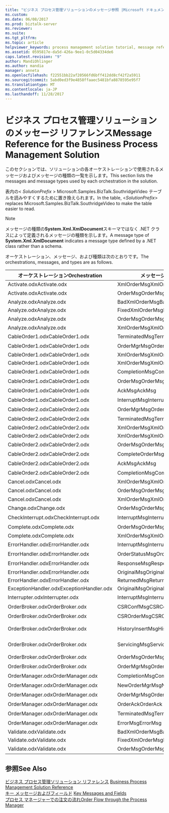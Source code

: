 ```yaml
---
title: "ビジネス プロセス管理ソリューションのメッセージ参照 |Microsoft ドキュメント"
ms.custom: 
ms.date: 06/08/2017
ms.prod: biztalk-server
ms.reviewer: 
ms.suite: 
ms.tgt_pltfrm: 
ms.topic: article
helpviewer_keywords: process management solution tutorial, message reference
ms.assetid: 0595817e-da5d-426a-9ee1-0c5d04334de6
caps.latest.revision: "9"
author: MandiOhlinger
ms.author: mandia
manager: anneta
ms.openlocfilehash: f22551bb22af20566fd6bff412dd8cf42f2a5911
ms.sourcegitcommit: 5abd0ed3f9e4858ffaaec5481bfa8878595e95f7
ms.translationtype: MT
ms.contentlocale: ja-JP
ms.lasthandoff: 11/28/2017
---
```

# <a name="message-reference-for-the-business-process-management-solution"></a><span data-ttu-id="a9587-102">ビジネス プロセス管理ソリューションのメッセージ リファレンス</span><span class="sxs-lookup"><span data-stu-id="a9587-102">Message Reference for the Business Process Management Solution</span></span>
<span data-ttu-id="a9587-103">このセクションでは、ソリューションの各オーケストレーションで使用されるメッセージおよびメッセージの種類の一覧を示します。</span><span class="sxs-lookup"><span data-stu-id="a9587-103">This section lists the messages and message types used by each orchestration in the solution.</span></span>  
  
 <span data-ttu-id="a9587-104">表内の\< *SolutionPrefix* \> Microsoft.Samples.BizTalk.SouthridgeVideo テーブルを読みやすくするために置き換えられます。</span><span class="sxs-lookup"><span data-stu-id="a9587-104">In the table, \<*SolutionPrefix*\> replaces Microsoft.Samples.BizTalk.SouthridgeVideo to make the table easier to read.</span></span>  
  
> [!NOTE]
>  <span data-ttu-id="a9587-105">メッセージの種類の**System.Xml.XmlDocument**スキーマではなく .NET クラスによって定義されるメッセージの種類を示します。</span><span class="sxs-lookup"><span data-stu-id="a9587-105">A message type of **System.Xml.XmlDocument** indicates a message type defined by a .NET class rather than a schema.</span></span>  
  
 <span data-ttu-id="a9587-106">オーケストレーション、メッセージ、および種類は次のとおりです。</span><span class="sxs-lookup"><span data-stu-id="a9587-106">The orchestrations, messages, and types are as follows.</span></span>  
  
|<span data-ttu-id="a9587-107">オーケストレーション</span><span class="sxs-lookup"><span data-stu-id="a9587-107">Orchestration</span></span>|<span data-ttu-id="a9587-108">メッセージ</span><span class="sxs-lookup"><span data-stu-id="a9587-108">Message</span></span>|<span data-ttu-id="a9587-109">メッセージの種類</span><span class="sxs-lookup"><span data-stu-id="a9587-109">Message Type</span></span>|  
|-------------------|-------------|------------------|  
|<span data-ttu-id="a9587-110">Activate.odx</span><span class="sxs-lookup"><span data-stu-id="a9587-110">Activate.odx</span></span>|<span data-ttu-id="a9587-111">XmlOrderMsg</span><span class="sxs-lookup"><span data-stu-id="a9587-111">XmlOrderMsg</span></span>|<span data-ttu-id="a9587-112">System.Xml.XmlDocument</span><span class="sxs-lookup"><span data-stu-id="a9587-112">System.Xml.XmlDocument</span></span>|  
|<span data-ttu-id="a9587-113">Activate.odx</span><span class="sxs-lookup"><span data-stu-id="a9587-113">Activate.odx</span></span>|<span data-ttu-id="a9587-114">OrderMsg</span><span class="sxs-lookup"><span data-stu-id="a9587-114">OrderMsg</span></span>|<span data-ttu-id="a9587-115">\<SolutionPrefix\>です。Schemas.OrderSchema</span><span class="sxs-lookup"><span data-stu-id="a9587-115">\<SolutionPrefix\>.Schemas.OrderSchema</span></span>|  
|<span data-ttu-id="a9587-116">Analyze.odx</span><span class="sxs-lookup"><span data-stu-id="a9587-116">Analyze.odx</span></span>|<span data-ttu-id="a9587-117">BadXmlOrderMsg</span><span class="sxs-lookup"><span data-stu-id="a9587-117">BadXmlOrderMsg</span></span>|<span data-ttu-id="a9587-118">System.Xml.XmlDocument</span><span class="sxs-lookup"><span data-stu-id="a9587-118">System.Xml.XmlDocument</span></span>|  
|<span data-ttu-id="a9587-119">Analyze.odx</span><span class="sxs-lookup"><span data-stu-id="a9587-119">Analyze.odx</span></span>|<span data-ttu-id="a9587-120">FixedXmlOrderMsg</span><span class="sxs-lookup"><span data-stu-id="a9587-120">FixedXmlOrderMsg</span></span>|<span data-ttu-id="a9587-121">System.Xml.XmlDocument</span><span class="sxs-lookup"><span data-stu-id="a9587-121">System.Xml.XmlDocument</span></span>|  
|<span data-ttu-id="a9587-122">Analyze.odx</span><span class="sxs-lookup"><span data-stu-id="a9587-122">Analyze.odx</span></span>|<span data-ttu-id="a9587-123">OrderMsg</span><span class="sxs-lookup"><span data-stu-id="a9587-123">OrderMsg</span></span>|<span data-ttu-id="a9587-124">\<SolutionPrefix\>です。Schemas.OrderSchema</span><span class="sxs-lookup"><span data-stu-id="a9587-124">\<SolutionPrefix\>.Schemas.OrderSchema</span></span>|  
|<span data-ttu-id="a9587-125">Analyze.odx</span><span class="sxs-lookup"><span data-stu-id="a9587-125">Analyze.odx</span></span>|<span data-ttu-id="a9587-126">XmlOrderMsg</span><span class="sxs-lookup"><span data-stu-id="a9587-126">XmlOrderMsg</span></span>|<span data-ttu-id="a9587-127">System.Xml.XmlDocument</span><span class="sxs-lookup"><span data-stu-id="a9587-127">System.Xml.XmlDocument</span></span>|  
|<span data-ttu-id="a9587-128">CableOrder1.odx</span><span class="sxs-lookup"><span data-stu-id="a9587-128">CableOrder1.odx</span></span>|<span data-ttu-id="a9587-129">TerminatedMsg</span><span class="sxs-lookup"><span data-stu-id="a9587-129">TerminatedMsg</span></span>|<span data-ttu-id="a9587-130">\<SolutionPrefix\>です。SchemaClasses.Terminated</span><span class="sxs-lookup"><span data-stu-id="a9587-130">\<SolutionPrefix\>.SchemaClasses.Terminated</span></span>|  
|<span data-ttu-id="a9587-131">CableOrder1.odx</span><span class="sxs-lookup"><span data-stu-id="a9587-131">CableOrder1.odx</span></span>|<span data-ttu-id="a9587-132">OrderMgrMsg</span><span class="sxs-lookup"><span data-stu-id="a9587-132">OrderMgrMsg</span></span>|<span data-ttu-id="a9587-133">\<SolutionPrefix\>です。OrderManager.OrderMgrMsgType</span><span class="sxs-lookup"><span data-stu-id="a9587-133">\<SolutionPrefix\>.OrderManager.OrderMgrMsgType</span></span>|  
|<span data-ttu-id="a9587-134">CableOrder1.odx</span><span class="sxs-lookup"><span data-stu-id="a9587-134">CableOrder1.odx</span></span>|<span data-ttu-id="a9587-135">XmlOrderMsg</span><span class="sxs-lookup"><span data-stu-id="a9587-135">XmlOrderMsg</span></span>|<span data-ttu-id="a9587-136">System.Xml.XmlDocument</span><span class="sxs-lookup"><span data-stu-id="a9587-136">System.Xml.XmlDocument</span></span>|  
|<span data-ttu-id="a9587-137">CableOrder1.odx</span><span class="sxs-lookup"><span data-stu-id="a9587-137">CableOrder1.odx</span></span>|<span data-ttu-id="a9587-138">XmlOrderMsg</span><span class="sxs-lookup"><span data-stu-id="a9587-138">XmlOrderMsg</span></span>|<span data-ttu-id="a9587-139">System.Xml.XmlDocument</span><span class="sxs-lookup"><span data-stu-id="a9587-139">System.Xml.XmlDocument</span></span>|  
|<span data-ttu-id="a9587-140">CableOrder1.odx</span><span class="sxs-lookup"><span data-stu-id="a9587-140">CableOrder1.odx</span></span>|<span data-ttu-id="a9587-141">CompletionMsg</span><span class="sxs-lookup"><span data-stu-id="a9587-141">CompletionMsg</span></span>|<span data-ttu-id="a9587-142">\<SolutionPrefix\>です。OrderManager.OrderMgrMsgType</span><span class="sxs-lookup"><span data-stu-id="a9587-142">\<SolutionPrefix\>.OrderManager.OrderMgrMsgType</span></span>|  
|<span data-ttu-id="a9587-143">CableOrder1.odx</span><span class="sxs-lookup"><span data-stu-id="a9587-143">CableOrder1.odx</span></span>|<span data-ttu-id="a9587-144">OrderMsg</span><span class="sxs-lookup"><span data-stu-id="a9587-144">OrderMsg</span></span>|<span data-ttu-id="a9587-145">\<SolutionPrefix\>です。Schemas.OrderSchema</span><span class="sxs-lookup"><span data-stu-id="a9587-145">\<SolutionPrefix\>.Schemas.OrderSchema</span></span>|  
|<span data-ttu-id="a9587-146">CableOrder1.odx</span><span class="sxs-lookup"><span data-stu-id="a9587-146">CableOrder1.odx</span></span>|<span data-ttu-id="a9587-147">AckMsg</span><span class="sxs-lookup"><span data-stu-id="a9587-147">AckMsg</span></span>|<span data-ttu-id="a9587-148">\<SolutionPrefix\>です。SchemaClasses.OrderAck</span><span class="sxs-lookup"><span data-stu-id="a9587-148">\<SolutionPrefix\>.SchemaClasses.OrderAck</span></span>|  
|<span data-ttu-id="a9587-149">CableOrder1.odx</span><span class="sxs-lookup"><span data-stu-id="a9587-149">CableOrder1.odx</span></span>|<span data-ttu-id="a9587-150">InterruptMsg</span><span class="sxs-lookup"><span data-stu-id="a9587-150">InterruptMsg</span></span>|<span data-ttu-id="a9587-151">\<SolutionPrefix\>です。SchemaClasses.Interrupt</span><span class="sxs-lookup"><span data-stu-id="a9587-151">\<SolutionPrefix\>.SchemaClasses.Interrupt</span></span>|  
|<span data-ttu-id="a9587-152">CableOrder2.odx</span><span class="sxs-lookup"><span data-stu-id="a9587-152">CableOrder2.odx</span></span>|<span data-ttu-id="a9587-153">OrderMgrMsg</span><span class="sxs-lookup"><span data-stu-id="a9587-153">OrderMgrMsg</span></span>|<span data-ttu-id="a9587-154">\<SolutionPrefix\>です。OrderManager.OrderMgrMsgType</span><span class="sxs-lookup"><span data-stu-id="a9587-154">\<SolutionPrefix\>.OrderManager.OrderMgrMsgType</span></span>|  
|<span data-ttu-id="a9587-155">CableOrder2.odx</span><span class="sxs-lookup"><span data-stu-id="a9587-155">CableOrder2.odx</span></span>|<span data-ttu-id="a9587-156">TerminatedMsg</span><span class="sxs-lookup"><span data-stu-id="a9587-156">TerminatedMsg</span></span>|<span data-ttu-id="a9587-157">\<SolutionPrefix\>です。SchemaClasses.Terminated</span><span class="sxs-lookup"><span data-stu-id="a9587-157">\<SolutionPrefix\>.SchemaClasses.Terminated</span></span>|  
|<span data-ttu-id="a9587-158">CableOrder2.odx</span><span class="sxs-lookup"><span data-stu-id="a9587-158">CableOrder2.odx</span></span>|<span data-ttu-id="a9587-159">XmlOrderMsg</span><span class="sxs-lookup"><span data-stu-id="a9587-159">XmlOrderMsg</span></span>|<span data-ttu-id="a9587-160">System.Xml.XmlDocument</span><span class="sxs-lookup"><span data-stu-id="a9587-160">System.Xml.XmlDocument</span></span>|  
|<span data-ttu-id="a9587-161">CableOrder2.odx</span><span class="sxs-lookup"><span data-stu-id="a9587-161">CableOrder2.odx</span></span>|<span data-ttu-id="a9587-162">XmlOrderMsg</span><span class="sxs-lookup"><span data-stu-id="a9587-162">XmlOrderMsg</span></span>|<span data-ttu-id="a9587-163">System.Xml.XmlDocument</span><span class="sxs-lookup"><span data-stu-id="a9587-163">System.Xml.XmlDocument</span></span>|  
|<span data-ttu-id="a9587-164">CableOrder2.odx</span><span class="sxs-lookup"><span data-stu-id="a9587-164">CableOrder2.odx</span></span>|<span data-ttu-id="a9587-165">OrderMsg</span><span class="sxs-lookup"><span data-stu-id="a9587-165">OrderMsg</span></span>|<span data-ttu-id="a9587-166">\<SolutionPrefix\>です。Schemas.OrderSchema</span><span class="sxs-lookup"><span data-stu-id="a9587-166">\<SolutionPrefix\>.Schemas.OrderSchema</span></span>|  
|<span data-ttu-id="a9587-167">CableOrder2.odx</span><span class="sxs-lookup"><span data-stu-id="a9587-167">CableOrder2.odx</span></span>|<span data-ttu-id="a9587-168">CompleteOrderMsg</span><span class="sxs-lookup"><span data-stu-id="a9587-168">CompleteOrderMsg</span></span>|<span data-ttu-id="a9587-169">\<SolutionPrefix\>です。Schemas.OrderSchema</span><span class="sxs-lookup"><span data-stu-id="a9587-169">\<SolutionPrefix\>.Schemas.OrderSchema</span></span>|  
|<span data-ttu-id="a9587-170">CableOrder2.odx</span><span class="sxs-lookup"><span data-stu-id="a9587-170">CableOrder2.odx</span></span>|<span data-ttu-id="a9587-171">AckMsg</span><span class="sxs-lookup"><span data-stu-id="a9587-171">AckMsg</span></span>|<span data-ttu-id="a9587-172">\<SolutionPrefix\>です。SchemaClasses.OrderAck</span><span class="sxs-lookup"><span data-stu-id="a9587-172">\<SolutionPrefix\>.SchemaClasses.OrderAck</span></span>|  
|<span data-ttu-id="a9587-173">CableOrder2.odx</span><span class="sxs-lookup"><span data-stu-id="a9587-173">CableOrder2.odx</span></span>|<span data-ttu-id="a9587-174">CompletionMsg</span><span class="sxs-lookup"><span data-stu-id="a9587-174">CompletionMsg</span></span>|<span data-ttu-id="a9587-175">\<SolutionPrefix\>です。OrderManager.OrderMgrMsgType</span><span class="sxs-lookup"><span data-stu-id="a9587-175">\<SolutionPrefix\>.OrderManager.OrderMgrMsgType</span></span>|  
|<span data-ttu-id="a9587-176">Cancel.odx</span><span class="sxs-lookup"><span data-stu-id="a9587-176">Cancel.odx</span></span>|<span data-ttu-id="a9587-177">XmlOrderMsg</span><span class="sxs-lookup"><span data-stu-id="a9587-177">XmlOrderMsg</span></span>|<span data-ttu-id="a9587-178">System.Xml.XmlDocument</span><span class="sxs-lookup"><span data-stu-id="a9587-178">System.Xml.XmlDocument</span></span>|  
|<span data-ttu-id="a9587-179">Cancel.odx</span><span class="sxs-lookup"><span data-stu-id="a9587-179">Cancel.odx</span></span>|<span data-ttu-id="a9587-180">OrderMsg</span><span class="sxs-lookup"><span data-stu-id="a9587-180">OrderMsg</span></span>|<span data-ttu-id="a9587-181">\<SolutionPrefix\>です。Schemas.OrderSchema</span><span class="sxs-lookup"><span data-stu-id="a9587-181">\<SolutionPrefix\>.Schemas.OrderSchema</span></span>|  
|<span data-ttu-id="a9587-182">Cancel.odx</span><span class="sxs-lookup"><span data-stu-id="a9587-182">Cancel.odx</span></span>|<span data-ttu-id="a9587-183">XmlOrderMsg</span><span class="sxs-lookup"><span data-stu-id="a9587-183">XmlOrderMsg</span></span>|<span data-ttu-id="a9587-184">System.Xml.XmlDocument</span><span class="sxs-lookup"><span data-stu-id="a9587-184">System.Xml.XmlDocument</span></span>|  
|<span data-ttu-id="a9587-185">Change.odx</span><span class="sxs-lookup"><span data-stu-id="a9587-185">Change.odx</span></span>|<span data-ttu-id="a9587-186">OrderMsg</span><span class="sxs-lookup"><span data-stu-id="a9587-186">OrderMsg</span></span>|<span data-ttu-id="a9587-187">\<SolutionPrefix\>です。Schemas.OrderSchema</span><span class="sxs-lookup"><span data-stu-id="a9587-187">\<SolutionPrefix\>.Schemas.OrderSchema</span></span>|  
|<span data-ttu-id="a9587-188">CheckInterrupt.odx</span><span class="sxs-lookup"><span data-stu-id="a9587-188">CheckInterrupt.odx</span></span>|<span data-ttu-id="a9587-189">InterruptMsg</span><span class="sxs-lookup"><span data-stu-id="a9587-189">InterruptMsg</span></span>|<span data-ttu-id="a9587-190">\<SolutionPrefix\>です。SchemaClasses.Interrupt</span><span class="sxs-lookup"><span data-stu-id="a9587-190">\<SolutionPrefix\>.SchemaClasses.Interrupt</span></span>|  
|<span data-ttu-id="a9587-191">Complete.odx</span><span class="sxs-lookup"><span data-stu-id="a9587-191">Complete.odx</span></span>|<span data-ttu-id="a9587-192">OrderMsg</span><span class="sxs-lookup"><span data-stu-id="a9587-192">OrderMsg</span></span>|<span data-ttu-id="a9587-193">\<SolutionPrefix\>です。Schemas.OrderSchema</span><span class="sxs-lookup"><span data-stu-id="a9587-193">\<SolutionPrefix\>.Schemas.OrderSchema</span></span>|  
|<span data-ttu-id="a9587-194">Complete.odx</span><span class="sxs-lookup"><span data-stu-id="a9587-194">Complete.odx</span></span>|<span data-ttu-id="a9587-195">XmlOrderMsg</span><span class="sxs-lookup"><span data-stu-id="a9587-195">XmlOrderMsg</span></span>|<span data-ttu-id="a9587-196">System.Xml.XmlDocument</span><span class="sxs-lookup"><span data-stu-id="a9587-196">System.Xml.XmlDocument</span></span>|  
|<span data-ttu-id="a9587-197">ErrorHandler.odx</span><span class="sxs-lookup"><span data-stu-id="a9587-197">ErrorHandler.odx</span></span>|<span data-ttu-id="a9587-198">InterruptMsg</span><span class="sxs-lookup"><span data-stu-id="a9587-198">InterruptMsg</span></span>|<span data-ttu-id="a9587-199">\<SolutionPrefix\>です。SchemaClasses.Interrupt</span><span class="sxs-lookup"><span data-stu-id="a9587-199">\<SolutionPrefix\>.SchemaClasses.Interrupt</span></span>|  
|<span data-ttu-id="a9587-200">ErrorHandler.odx</span><span class="sxs-lookup"><span data-stu-id="a9587-200">ErrorHandler.odx</span></span>|<span data-ttu-id="a9587-201">OrderStatusMsg</span><span class="sxs-lookup"><span data-stu-id="a9587-201">OrderStatusMsg</span></span>|<span data-ttu-id="a9587-202">\<SolutionPrefix\>です。SchemaClasses.OrderStatus</span><span class="sxs-lookup"><span data-stu-id="a9587-202">\<SolutionPrefix\>.SchemaClasses.OrderStatus</span></span>|  
|<span data-ttu-id="a9587-203">ErrorHandler.odx</span><span class="sxs-lookup"><span data-stu-id="a9587-203">ErrorHandler.odx</span></span>|<span data-ttu-id="a9587-204">ResponseMsg</span><span class="sxs-lookup"><span data-stu-id="a9587-204">ResponseMsg</span></span>|<span data-ttu-id="a9587-205">\<SolutionPrefix\>です。SchemaClasses.OrderStatus</span><span class="sxs-lookup"><span data-stu-id="a9587-205">\<SolutionPrefix\>.SchemaClasses.OrderStatus</span></span>|  
|<span data-ttu-id="a9587-206">ErrorHandler.odx</span><span class="sxs-lookup"><span data-stu-id="a9587-206">ErrorHandler.odx</span></span>|<span data-ttu-id="a9587-207">OriginalMsg</span><span class="sxs-lookup"><span data-stu-id="a9587-207">OriginalMsg</span></span>|<span data-ttu-id="a9587-208">System.Xml.XmlDocument</span><span class="sxs-lookup"><span data-stu-id="a9587-208">System.Xml.XmlDocument</span></span>|  
|<span data-ttu-id="a9587-209">ErrorHandler.odx</span><span class="sxs-lookup"><span data-stu-id="a9587-209">ErrorHandler.odx</span></span>|<span data-ttu-id="a9587-210">ReturnedMsg</span><span class="sxs-lookup"><span data-stu-id="a9587-210">ReturnedMsg</span></span>|<span data-ttu-id="a9587-211">System.Xml.XmlDocument</span><span class="sxs-lookup"><span data-stu-id="a9587-211">System.Xml.XmlDocument</span></span>|  
|<span data-ttu-id="a9587-212">ExceptionHandler.odx</span><span class="sxs-lookup"><span data-stu-id="a9587-212">ExceptionHandler.odx</span></span>|<span data-ttu-id="a9587-213">OriginalMsg</span><span class="sxs-lookup"><span data-stu-id="a9587-213">OriginalMsg</span></span>|<span data-ttu-id="a9587-214">System.Xml.XmlDocument</span><span class="sxs-lookup"><span data-stu-id="a9587-214">System.Xml.XmlDocument</span></span>|  
|<span data-ttu-id="a9587-215">Interrupter.odx</span><span class="sxs-lookup"><span data-stu-id="a9587-215">Interrupter.odx</span></span>|<span data-ttu-id="a9587-216">InterruptMsg</span><span class="sxs-lookup"><span data-stu-id="a9587-216">InterruptMsg</span></span>|<span data-ttu-id="a9587-217">\<SolutionPrefix\>です。SchemaClasses.Interrupt</span><span class="sxs-lookup"><span data-stu-id="a9587-217">\<SolutionPrefix\>.SchemaClasses.Interrupt</span></span>|  
|<span data-ttu-id="a9587-218">OrderBroker.odx</span><span class="sxs-lookup"><span data-stu-id="a9587-218">OrderBroker.odx</span></span>|<span data-ttu-id="a9587-219">CSRConfMsg</span><span class="sxs-lookup"><span data-stu-id="a9587-219">CSRConfMsg</span></span>|<span data-ttu-id="a9587-220">\<SolutionPrefix\>です。OrderBrokerSchemas.CSR_OrderRequestSchema</span><span class="sxs-lookup"><span data-stu-id="a9587-220">\<SolutionPrefix\>.OrderBrokerSchemas.CSR_OrderRequestSchema</span></span>|  
|<span data-ttu-id="a9587-221">OrderBroker.odx</span><span class="sxs-lookup"><span data-stu-id="a9587-221">OrderBroker.odx</span></span>|<span data-ttu-id="a9587-222">CSROrderMsg</span><span class="sxs-lookup"><span data-stu-id="a9587-222">CSROrderMsg</span></span>|<span data-ttu-id="a9587-223">\<SolutionPrefix\>です。OrderBrokerSchemas.CSR_OrderRequestSchema</span><span class="sxs-lookup"><span data-stu-id="a9587-223">\<SolutionPrefix\>.OrderBrokerSchemas.CSR_OrderRequestSchema</span></span>|  
|<span data-ttu-id="a9587-224">OrderBroker.odx</span><span class="sxs-lookup"><span data-stu-id="a9587-224">OrderBroker.odx</span></span>|<span data-ttu-id="a9587-225">HistoryInsertMsg</span><span class="sxs-lookup"><span data-stu-id="a9587-225">HistoryInsertMsg</span></span>|<span data-ttu-id="a9587-226">\<SolutionPrefix\>です。OrderBrokerSchemas.SQLHistoryInsertSchema.HistoryInsert</span><span class="sxs-lookup"><span data-stu-id="a9587-226">\<SolutionPrefix\>.OrderBrokerSchemas.SQLHistoryInsertSchema.HistoryInsert</span></span>|  
|<span data-ttu-id="a9587-227">OrderBroker.odx</span><span class="sxs-lookup"><span data-stu-id="a9587-227">OrderBroker.odx</span></span>|<span data-ttu-id="a9587-228">ServicingMsg</span><span class="sxs-lookup"><span data-stu-id="a9587-228">ServicingMsg</span></span>|<span data-ttu-id="a9587-229">\<SolutionPrefix\>です。OrderBrokerSchemas.Servicing_OrderRequestSchema</span><span class="sxs-lookup"><span data-stu-id="a9587-229">\<SolutionPrefix\>.OrderBrokerSchemas.Servicing_OrderRequestSchema</span></span>|  
|<span data-ttu-id="a9587-230">OrderBroker.odx</span><span class="sxs-lookup"><span data-stu-id="a9587-230">OrderBroker.odx</span></span>|<span data-ttu-id="a9587-231">OrderMsg</span><span class="sxs-lookup"><span data-stu-id="a9587-231">OrderMsg</span></span>|<span data-ttu-id="a9587-232">\<SolutionPrefix\>です。Schemas.OrderSchema</span><span class="sxs-lookup"><span data-stu-id="a9587-232">\<SolutionPrefix\>.Schemas.OrderSchema</span></span>|  
|<span data-ttu-id="a9587-233">OrderBroker.odx</span><span class="sxs-lookup"><span data-stu-id="a9587-233">OrderBroker.odx</span></span>|<span data-ttu-id="a9587-234">OrderMgrMsg</span><span class="sxs-lookup"><span data-stu-id="a9587-234">OrderMgrMsg</span></span>|<span data-ttu-id="a9587-235">\<SolutionPrefix\>です。OrderBroker.OrderMgrMPMsg</span><span class="sxs-lookup"><span data-stu-id="a9587-235">\<SolutionPrefix\>.OrderBroker.OrderMgrMPMsg</span></span>|  
|<span data-ttu-id="a9587-236">OrderManager.odx</span><span class="sxs-lookup"><span data-stu-id="a9587-236">OrderManager.odx</span></span>|<span data-ttu-id="a9587-237">CompletionMsg</span><span class="sxs-lookup"><span data-stu-id="a9587-237">CompletionMsg</span></span>|<span data-ttu-id="a9587-238">\<SolutionPrefix\>です。SchemaClasses.OrderStatus</span><span class="sxs-lookup"><span data-stu-id="a9587-238">\<SolutionPrefix\>.SchemaClasses.OrderStatus</span></span>|  
|<span data-ttu-id="a9587-239">OrderManager.odx</span><span class="sxs-lookup"><span data-stu-id="a9587-239">OrderManager.odx</span></span>|<span data-ttu-id="a9587-240">NewOrderMgrMsg</span><span class="sxs-lookup"><span data-stu-id="a9587-240">NewOrderMgrMsg</span></span>|<span data-ttu-id="a9587-241">\<SolutionPrefix\>です。OrderManager.OrderMgrMsgType</span><span class="sxs-lookup"><span data-stu-id="a9587-241">\<SolutionPrefix\>.OrderManager.OrderMgrMsgType</span></span>|  
|<span data-ttu-id="a9587-242">OrderManager.odx</span><span class="sxs-lookup"><span data-stu-id="a9587-242">OrderManager.odx</span></span>|<span data-ttu-id="a9587-243">OrderMgrMsg</span><span class="sxs-lookup"><span data-stu-id="a9587-243">OrderMgrMsg</span></span>|<span data-ttu-id="a9587-244">\<SolutionPrefix\>です。OrderManager.OrderMgrMsgType</span><span class="sxs-lookup"><span data-stu-id="a9587-244">\<SolutionPrefix\>.OrderManager.OrderMgrMsgType</span></span>|  
|<span data-ttu-id="a9587-245">OrderManager.odx</span><span class="sxs-lookup"><span data-stu-id="a9587-245">OrderManager.odx</span></span>|<span data-ttu-id="a9587-246">OrderAck</span><span class="sxs-lookup"><span data-stu-id="a9587-246">OrderAck</span></span>|<span data-ttu-id="a9587-247">\<SolutionPrefix\>です。SchemaClasses.OrderAck</span><span class="sxs-lookup"><span data-stu-id="a9587-247">\<SolutionPrefix\>.SchemaClasses.OrderAck</span></span>|  
|<span data-ttu-id="a9587-248">OrderManager.odx</span><span class="sxs-lookup"><span data-stu-id="a9587-248">OrderManager.odx</span></span>|<span data-ttu-id="a9587-249">TerminatedMsg</span><span class="sxs-lookup"><span data-stu-id="a9587-249">TerminatedMsg</span></span>|<span data-ttu-id="a9587-250">\<SolutionPrefix\>です。SchemaClasses.Terminated</span><span class="sxs-lookup"><span data-stu-id="a9587-250">\<SolutionPrefix\>.SchemaClasses.Terminated</span></span>|  
|<span data-ttu-id="a9587-251">OrderManager.odx</span><span class="sxs-lookup"><span data-stu-id="a9587-251">OrderManager.odx</span></span>|<span data-ttu-id="a9587-252">ErrorMsg</span><span class="sxs-lookup"><span data-stu-id="a9587-252">ErrorMsg</span></span>|<span data-ttu-id="a9587-253">\<SolutionPrefix\>です。OrderManager.OrderMgrMsgType</span><span class="sxs-lookup"><span data-stu-id="a9587-253">\<SolutionPrefix\>.OrderManager.OrderMgrMsgType</span></span>|  
|<span data-ttu-id="a9587-254">Validate.odx</span><span class="sxs-lookup"><span data-stu-id="a9587-254">Validate.odx</span></span>|<span data-ttu-id="a9587-255">BadXmlOrderMsg</span><span class="sxs-lookup"><span data-stu-id="a9587-255">BadXmlOrderMsg</span></span>|<span data-ttu-id="a9587-256">System.Xml.XmlDocument</span><span class="sxs-lookup"><span data-stu-id="a9587-256">System.Xml.XmlDocument</span></span>|  
|<span data-ttu-id="a9587-257">Validate.odx</span><span class="sxs-lookup"><span data-stu-id="a9587-257">Validate.odx</span></span>|<span data-ttu-id="a9587-258">FixedXmlOrderMsg</span><span class="sxs-lookup"><span data-stu-id="a9587-258">FixedXmlOrderMsg</span></span>|<span data-ttu-id="a9587-259">System.Xml.XmlDocument</span><span class="sxs-lookup"><span data-stu-id="a9587-259">System.Xml.XmlDocument</span></span>|  
|<span data-ttu-id="a9587-260">Validate.odx</span><span class="sxs-lookup"><span data-stu-id="a9587-260">Validate.odx</span></span>|<span data-ttu-id="a9587-261">OrderMsg</span><span class="sxs-lookup"><span data-stu-id="a9587-261">OrderMsg</span></span>|<span data-ttu-id="a9587-262">\<SolutionPrefix\>です。Schemas.OrderSchema</span><span class="sxs-lookup"><span data-stu-id="a9587-262">\<SolutionPrefix\>.Schemas.OrderSchema</span></span>|  
  
## <a name="see-also"></a><span data-ttu-id="a9587-263">参照</span><span class="sxs-lookup"><span data-stu-id="a9587-263">See Also</span></span>  
 <span data-ttu-id="a9587-264">[ビジネス プロセス管理ソリューション リファレンス](../core/business-process-management-solution-reference.md) </span><span class="sxs-lookup"><span data-stu-id="a9587-264">[Business Process Management Solution Reference](../core/business-process-management-solution-reference.md) </span></span>  
 <span data-ttu-id="a9587-265">[キー メッセージおよびフィールド](../core/key-messages-and-fields.md) </span><span class="sxs-lookup"><span data-stu-id="a9587-265">[Key Messages and Fields](../core/key-messages-and-fields.md) </span></span>  
 [<span data-ttu-id="a9587-266">プロセス マネージャーでの注文の流れ</span><span class="sxs-lookup"><span data-stu-id="a9587-266">Order Flow through the Process Manager</span></span>](../core/order-flow-through-the-process-manager.md)